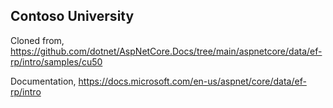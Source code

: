 ##  Contoso University
Cloned from,
https://github.com/dotnet/AspNetCore.Docs/tree/main/aspnetcore/data/ef-rp/intro/samples/cu50

Documentation,
https://docs.microsoft.com/en-us/aspnet/core/data/ef-rp/intro

